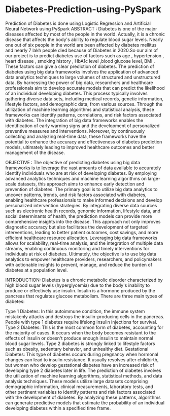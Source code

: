 # Diabetes-Prediction-using-PySpark
Prediction of Diabetes is done using Logistic Regression and Artificial Neural Network using PySpark
ABSTRACT : 
Diabetes is one of the major diseases affected by most of the people in the world. Actually, it is a chronic disease that affects the body's ability to regulate blood sugar levels. Nearly one out of six people in the world are been affected by diabetes mellitus and nearly 7 lakh people died because of Diabetes in 2020.So our aim of our project is to predict diabetes use of factors such as age , hypertension , heart disease , smoking history , HbA1c level ,blood glucose level, BMI . These factors can give a clear prediction of diabetes. The prediction of diabetes using big data frameworks involves the application of advanced data analytics techniques to large volumes of structured and unstructured data. By harnessing the power of big data, researchers and healthcare professionals aim to develop accurate models that can predict the likelihood of an individual developing diabetes. This process typically involves gathering diverse data sets, including medical records, genetic information, lifestyle factors, and demographic data, from various sources. Through the utilization of machine learning algorithms and statistical analysis, these frameworks can identify patterns, correlations, and risk factors associated with diabetes. The integration of big data frameworks enables the identification of early warning signs and the development of personalized preventive measures and interventions. Moreover, by continuously collecting and analyzing real-time data, these frameworks have the potential to enhance the accuracy and effectiveness of diabetes prediction models, ultimately leading to improved healthcare outcomes and better management of the disease.

OBJECTIVE : 
The objective of predicting diabetes using big data frameworks is to leverage the vast amounts of data available to accurately identify individuals who are at risk of developing diabetes. By employing advanced analytics techniques and machine learning algorithms on large-scale datasets, this approach aims to enhance early detection and prevention of diabetes. The primary goal is to utilize big data analytics to uncover patterns, trends, and risk factors associated with diabetes, enabling healthcare professionals to make informed decisions and develop personalized intervention strategies. By integrating diverse data sources such as electronic health records, genomic information, lifestyle data, and social determinants of health, the prediction models can provide more comprehensive insights into the disease. This approach not only improves diagnostic accuracy but also facilitates the development of targeted interventions, leading to better patient outcomes, cost savings, and more efficient healthcare resource allocation. Leveraging big data frameworks allows for scalability, real-time analysis, and the integration of multiple data streams, enabling continuous monitoring and timely interventions for individuals at risk of diabetes. Ultimately, the objective is to use big data analytics to empower healthcare providers, researchers, and policymakers with actionable insights to prevent, manage, and reduce the burden of diabetes at a population level.

INTRODUCTION:
Diabetes is a chronic metabolic disorder characterized by high blood sugar levels (hyperglycemia) due to the body's inability to produce or effectively use insulin. Insulin is a hormone produced by the pancreas that regulates glucose metabolism. There are three main types of diabetes:

Type 1 Diabetes: In this autoimmune condition, the immune system mistakenly attacks and destroys the insulin-producing cells in the pancreas. People with type 1 diabetes require lifelong insulin injections for survival.
Type 2 Diabetes: This is the most common form of diabetes, accounting for the majority of cases. It occurs when the body becomes resistant to the effects of insulin or doesn't produce enough insulin to maintain normal blood sugar levels. Type 2 diabetes is strongly linked to lifestyle factors such as obesity, sedentary behavior, and unhealthy diet.
Gestational Diabetes: This type of diabetes occurs during pregnancy when hormonal changes can lead to insulin resistance. It usually resolves after childbirth, but women who develop gestational diabetes have an increased risk of developing type 2 diabetes later in life.
The prediction of diabetes involves the utilization of machine learning algorithms, statistical methods, and data analysis techniques. These models utilize large datasets comprising demographic information, clinical measurements, laboratory tests, and other pertinent variables to identify patterns and risk factors associated with the development of diabetes. By analyzing these patterns, algorithms can generate predictive models that estimate the probability of an individual developing diabetes within a specified time frame.
